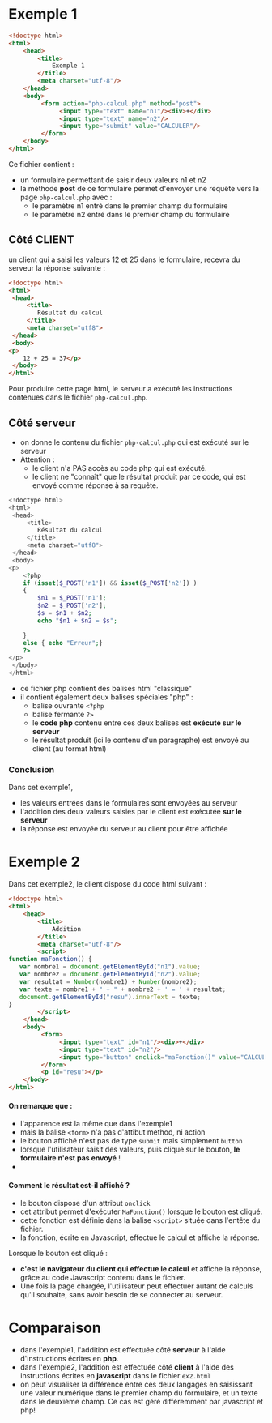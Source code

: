 # Exemple 1
```html
<!doctype html>
<html>
	<head>
		<title>
			Exemple 1
		</title>
		<meta charset="utf-8"/>
	</head>
	<body>
		 <form action="php-calcul.php" method="post">
			  <input type="text" name="n1"/><div>+</div>
			  <input type="text" name="n2"/>
			  <input type="submit" value="CALCULER"/>
		 </form>
	</body>
</html>
```

Ce fichier contient  : 
* un formulaire permettant de saisir deux valeurs n1  et  n2
* la méthode **post** de ce formulaire permet d'envoyer une requête vers la page `php-calcul.php` avec :
   * le paramètre n1 entré dans le premier champ du formulaire
   * le paramètre n2 entré dans le premier champ du formulaire

## Côté CLIENT
un client qui a saisi les valeurs 12 et 25 dans le formulaire, recevra du serveur la réponse suivante : 
```html
<!doctype html>
<html>
 <head>
     <title>
        Résultat du calcul
     </title>
     <meta charset="utf8">
 </head>
 <body>
<p>
    12 + 25 = 37</p>
 </body>
</html>
```

Pour produire cette page html, le serveur a exécuté les instructions contenues dans le fichier  `php-calcul.php`.
## Côté serveur
* on donne le contenu du fichier  `php-calcul.php` qui est exécuté sur le serveur 
* Attention : 
   * le client n'a PAS accès au code php qui est exécuté.
   * le client ne "connaît" que le résultat produit par ce code, qui est envoyé comme réponse à sa requête.

```php
<!doctype html>
<html>
 <head>
     <title>
        Résultat du calcul
     </title>
     <meta charset="utf8">
 </head>
 <body>
<p>
    <?php
    if (isset($_POST['n1']) && isset($_POST['n2']) )
    {
        $n1 = $_POST['n1'];
        $n2 = $_POST['n2'];
        $s = $n1 + $n2;
        echo "$n1 + $n2 = $s";

    }
    else { echo "Erreur";}
    ?>
</p>
 </body>
</html>
```
* ce fichier php contient des balises html "classique"
*  il contient également deux  balises spéciales "php" : 
   *  balise ouvrante  `<?php`
   *  balise fermante `?>`
   *  le **code php** contenu entre ces deux balises est **exécuté sur le serveur**
   *  le résultat produit (ici le contenu d'un paragraphe) est envoyé au client (au format html)

### Conclusion
Dans cet exemple1, 
* les valeurs entrées dans le formulaires sont envoyées au serveur
* l'addition des deux valeurs saisies par le client est exécutée **sur le serveur**
* la réponse est envoyée du serveur au client pour être affichée

# Exemple 2
Dans cet exemple2, le client dispose du code html suivant : 
```html
<!doctype html>
<html>
	<head>
		<title>
			Addition
		</title>
		<meta charset="utf-8"/>
		<script>
function maFonction() {
   var nombre1 = document.getElementById("n1").value;
   var nombre2 = document.getElementById("n2").value;
   var resultat = Number(nombre1) + Number(nombre2);
   var texte = nombre1 + " + " + nombre2 + ' = ' + resultat;
   document.getElementById("resu").innerText = texte;
}
		</script>
	</head>
	<body>
		 <form>
			  <input type="text" id="n1"/><div>+</div>
			  <input type="text" id="n2"/>
			  <input type="button" onclick="maFonction()" value="CALCULER"/>
		 </form>
		 <p id="resu"></p>
	</body>
</html>
```
#### On remarque que : 
* l'apparence est la même que dans l'exemple1
* mais la balise `<form>` n'a pas d'attibut method, ni action
* le bouton affiché n'est pas de type `submit` mais simplement `button`
* lorsque l'utilisateur saisit des valeurs, puis clique sur le bouton, **le formulaire n'est pas envoyé** ! 
* 
#### Comment le résultat est-il affiché ?
* le bouton dispose d'un attribut `onclick`
* cet attribut permet d'exécuter `MaFonction()` lorsque le bouton est cliqué.
* cette fonction est définie dans la balise `<script>` située dans l'entête du fichier. 
* la fonction, écrite en Javascript, effectue le calcul et affiche la réponse. 

Lorsque le bouton est cliqué :
* **c'est le navigateur du client qui effectue le calcul** et affiche la réponse, grâce au code Javascript contenu dans le fichier. 
* Une fois la page chargée, l'utilisateur peut effectuer autant de calculs qu'il souhaite, sans avoir besoin de se connecter au serveur.

# Comparaison
* dans l'exemple1, l'addition est effectuée côté **serveur** à l'aide d'instructions écrites en **php**. 
* dans l'exemple2, l'addition est effectuée côté **client** à l'aide des instructions écrites en **javascript** dans le fichier `ex2.html`
* on peut visualiser la différence entre ces deux langages en saisissant une valeur numérique dans le premier champ du formulaire, et un texte dans le deuxième champ. Ce cas est géré différemment par javascript et php!
